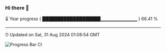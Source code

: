 ### Hi there 👋

⏳ Year progress { ███████████████████▁▁▁▁▁▁▁▁▁▁▁ } 66.41 %

---

⏰ Updated on Sat, 31 Aug 2024 01:08:54 GMT

![Progress Bar CI](https://github.com/JuvenileQ/Progress-Bar-CI/workflows/main/badge.svg)
